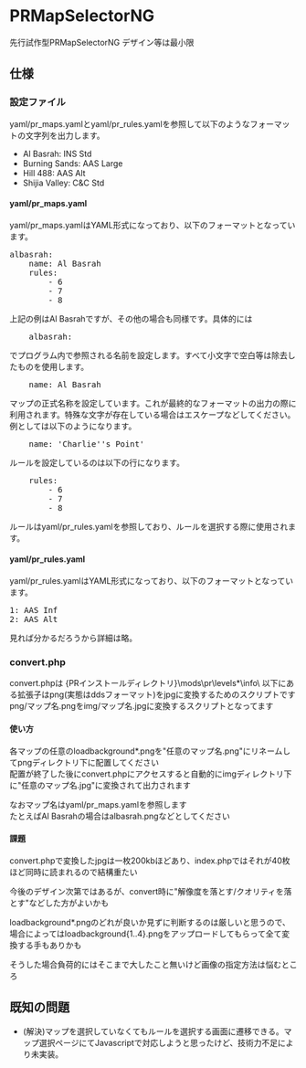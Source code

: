 # PRMapSelectorNG
先行試作型PRMapSelectorNG
デザイン等は最小限

## 仕様
### 設定ファイル
yaml/pr\_maps.yamlとyaml/pr\_rules.yamlを参照して以下のようなフォーマットの文字列を出力します。

* Al Basrah: INS Std
* Burning Sands: AAS Large
* Hill 488: AAS Alt
* Shijia Valley: C&C Std 

#### yaml/pr\_maps.yaml
yaml/pr\_maps.yamlはYAML形式になっており、以下のフォーマットとなっています。
<pre>
albasrah:
    name: Al Basrah
	rules:
        - 6
    	- 7
    	- 8
</pre>
上記の例はAl Basrahですが、その他の場合も同様です。具体的には
<pre>
    albasrah:
</pre>
でプログラム内で参照される名前を設定します。すべて小文字で空白等は除去したものを使用します。
<pre>
    name: Al Basrah
</pre>
マップの正式名称を設定しています。これが最終的なフォーマットの出力の際に利用されます。特殊な文字が存在している場合はエスケープなどしてください。例としては以下のようになります。
<pre>
    name: 'Charlie''s Point'
</pre>
ルールを設定しているのは以下の行になります。
<pre>
	rules:
        - 6
    	- 7
    	- 8
</pre>
ルールはyaml/pr\_rules.yamlを参照しており、ルールを選択する際に使用されます。

#### yaml/pr\_rules.yaml
yaml/pr\_rules.yamlはYAML形式になっており、以下のフォーマットとなっています。
<pre>
1: AAS Inf
2: AAS Alt
</pre>
見れば分かるだろうから詳細は略。

### convert.php
convert.phpは {PRインストールディレクトリ}\mods\pr\levels\*\info\ 以下にある拡張子はpng(実態はddsフォーマット)をjpgに変換するためのスクリプトです  
png/マップ名.pngをimg/マップ名.jpgに変換するスクリプトとなってます  
#### 使い方
各マップの任意のloadbackground*.pngを"任意のマップ名.png"にリネームしてpngディレクトリ下に配置してください  
配置が終了した後にconvert.phpにアクセスすると自動的にimgディレクトリ下に"任意のマップ名.jpg"に変換されて出力されます  

なおマップ名はyaml/pr\_maps.yamlを参照します  
たとえばAl Basrahの場合はalbasrah.pngなどとしてください  

#### 課題
convert.phpで変換したjpgは一枚200kbほどあり、index.phpではそれが40枚ほど同時に読まれるので結構重たい

今後のデザイン次第ではあるが、convert時に"解像度を落とす/クオリティを落とす"などした方がよいかも

loadbackground*.pngのどれが良いか見ずに判断するのは厳しいと思うので、場合によってはloadbackground{1..4}.pngをアップロードしてもらって全て変換する手もありかも

そうした場合負荷的にはそこまで大したこと無いけど画像の指定方法は悩むところ




## 既知の問題

* (解決)マップを選択していなくてもルールを選択する画面に遷移できる。マップ選択ページにてJavascriptで対応しようと思ったけど、技術力不足により未実装。

